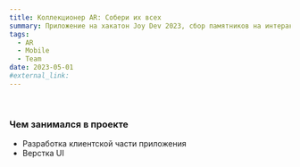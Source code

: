 ```yaml
---
title: Коллекционер AR: Собери их всех
summary: Приложение на хакатон Joy Dev 2023, сбор памятников на интерактивной карте по GPS.
tags:
  - AR
  - Mobile
  - Team
date: 2023-05-01
#external_link:
---
```

⠀
### Чем занимался в проекте
- Разработка клиентской части приложения
- Верстка UI
